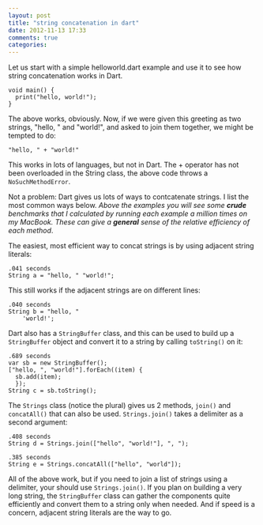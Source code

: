 ```yaml
---
layout: post
title: "string concatenation in dart"
date: 2012-11-13 17:33
comments: true
categories: 
---
```


Let us start with a simple helloworld.dart example and use it to see how string concatenation works in Dart.

    void main() {
      print("hello, world!");
    }

The above works, obviously. Now, if we were given this greeting as two strings, "hello, " and "world!", and asked
to join them together, we might be tempted to do:

    "hello, " + "world!"
     
This works in lots of languages, but not in Dart. The + operator has not been overloaded in the String class, the above code throws
a `NoSuchMethodError`.


Not a problem: Dart gives us lots of ways to contcatenate strings. I list the most common ways
below. _Above the examples you will see some **crude** benchmarks that I calculated by running each example a million
times on my MacBook. These can give a **general** sense of the relative efficiency of each method_.

The easiest, most efficient way to concat strings is by using adjacent string literals:

    .041 seconds
    String a = "hello, " "world!";

This still works if the adjacent strings are on different lines:

    .040 seconds
    String b = "hello, "
        'world!';

Dart also has a `StringBuffer` class, and this can be used to build up a `StringBuffer` object
and convert it to a string by calling `toString()` on it:

    .689 seconds
    var sb = new StringBuffer();
    ["hello, ", "world!"].forEach((item) {
      sb.add(item);
      });
    String c = sb.toString();
    
The `Strings` class (notice the plural) gives us 2 methods, `join()` and `concatAll()` that 
can also be used. `Strings.join()` takes a delimiter as a second argument:

    .408 seconds
    String d = Strings.join(["hello", "world!"], ", ");

    .385 seconds
    String e = Strings.concatAll(["hello", "world"]);

All of the above work, but if you need to join a list of strings using a delimiter, your should
use `Strings.join()`. If you plan on building a very long string, the 
`StringBuffer` class can gather the components quite efficiently and convert them to a string only 
when needed. And if speed is a concern, adjacent string literals are the way to go.

